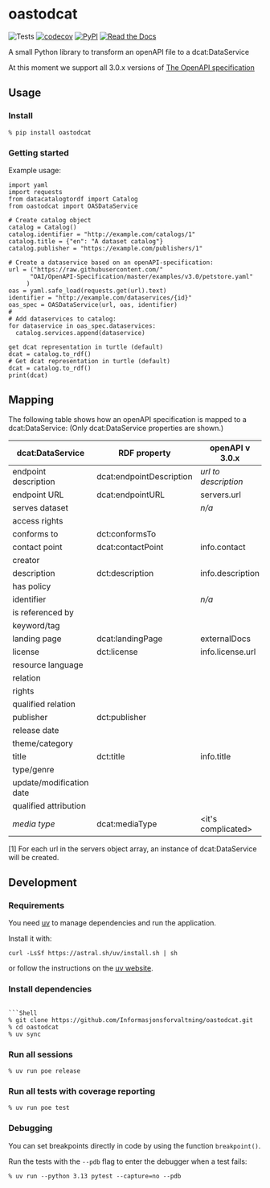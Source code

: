 # oastodcat

![Tests](https://github.com/Informasjonsforvaltning/oastodcat/workflows/Tests/badge.svg)
[![codecov](https://codecov.io/gh/Informasjonsforvaltning/oastodcat/branch/master/graph/badge.svg)](https://codecov.io/gh/Informasjonsforvaltning/oastodcat)
[![PyPI](https://img.shields.io/pypi/v/oastodcat.svg)](https://pypi.org/project/oastodcat/)
[![Read the Docs](https://readthedocs.org/projects/oastodcat/badge/)](https://oastodcat.readthedocs.io/)

A small Python library to transform an openAPI file to a dcat:DataService

At this moment we support all 3.0.x versions of [The OpenAPI specification](https://github.com/OAI/OpenAPI-Specification)

## Usage

### Install

```Shell
% pip install oastodcat
```

### Getting started

Example usage:

```Shell
import yaml
import requests
from datacatalogtordf import Catalog
from oastodcat import OASDataService

# Create catalog object
catalog = Catalog()
catalog.identifier = "http://example.com/catalogs/1"
catalog.title = {"en": "A dataset catalog"}
catalog.publisher = "https://example.com/publishers/1"

# Create a dataservice based on an openAPI-specification:
url = ("https://raw.githubusercontent.com/"
      "OAI/OpenAPI-Specification/master/examples/v3.0/petstore.yaml"
     )
oas = yaml.safe_load(requests.get(url).text)
identifier = "http://example.com/dataservices/{id}"
oas_spec = OASDataService(url, oas, identifier)
#
# Add dataservices to catalog:
for dataservice in oas_spec.dataservices:
  catalog.services.append(dataservice)

get dcat representation in turtle (default)
dcat = catalog.to_rdf()
# Get dcat representation in turtle (default)
dcat = catalog.to_rdf()
print(dcat)
```

## Mapping

The following table shows how an openAPI specification is mapped to a dcat:DataService:
(Only dcat:DataService properties are shown.)

| dcat:DataService         | RDF property             | openAPI v 3.0.x      | Note |
|--------------------------|--------------------------|----------------------|------|
| endpoint description     | dcat:endpointDescription | _url to description_ |      |
| endpoint URL             | dcat:endpointURL         | servers.url          | [1]  |
| serves dataset           |                          | _n/a_                |      |
| access rights            |                          |                      |      |
| conforms to              | dct:conformsTo           |                      |      |
| contact point            | dcat:contactPoint        | info.contact         |      |
| creator                  |                          |                      |      |
| description              | dct:description          | info.description     |      |
| has policy               |                          |                      |      |
| identifier               |                          | _n/a_                |      |
| is referenced by         |                          |                      |      |
| keyword/tag              |                          |                      |      |
| landing page             | dcat:landingPage         | externalDocs         |      |
| license                  | dct:license              | info.license.url     |      |
| resource language        |                          |                      |      |
| relation                 |                          |                      |      |
| rights                   |                          |                      |      |
| qualified relation       |                          |                      |      |
| publisher                | dct:publisher            |                      |      |
| release date             |                          |                      |      |
| theme/category           |                          |                      |      |
| title                    | dct:title                | info.title           |      |
| type/genre               |                          |                      |      |
| update/modification date |                          |                      |      |
| qualified attribution    |                          |                      |      |
| _media type_             | dcat:mediaType           | <it's complicated>   |      |

[1] For each url in the servers object array, an instance of dcat:DataService will be created.

## Development

### Requirements

You need [uv](https://docs.astral.sh/uv/) to manage dependencies and run the application.

Install it with:

```shell
curl -LsSf https://astral.sh/uv/install.sh | sh
```
or follow the instructions on the [uv website](https://docs.astral.sh/uv/getting-started/installation/).

### Install dependencies

```Shell

```Shell
% git clone https://github.com/Informasjonsforvaltning/oastodcat.git
% cd oastodcat
% uv sync
```

### Run all sessions

```Shell
% uv run poe release
```

### Run all tests with coverage reporting

```Shell
% uv run poe test
```

### Debugging

You can set breakpoints directly in code by using the function `breakpoint()`.

Run the tests with the `--pdb` flag to enter the debugger when a test fails:

```Shell
% uv run --python 3.13 pytest --capture=no --pdb
```
